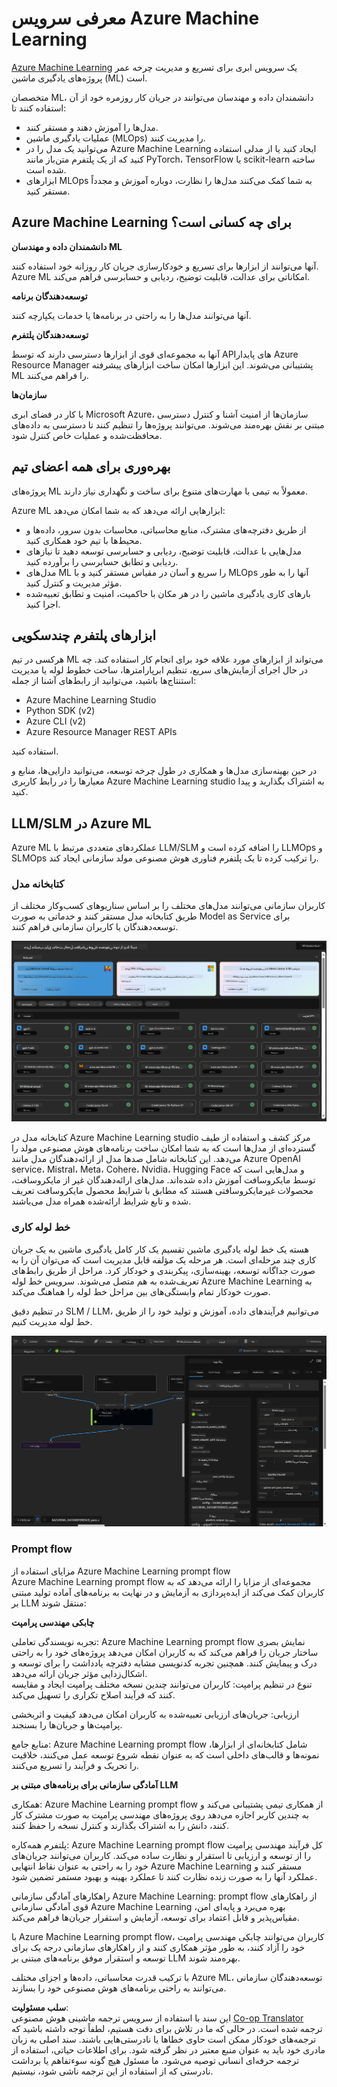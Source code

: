 <!--
CO_OP_TRANSLATOR_METADATA:
{
  "original_hash": "7fe541373802e33568e94e13226d463c",
  "translation_date": "2025-05-07T13:31:03+00:00",
  "source_file": "md/03.FineTuning/Introduce_AzureML.md",
  "language_code": "fa"
}
-->
# **معرفی سرویس Azure Machine Learning**

[Azure Machine Learning](https://ml.azure.com?WT.mc_id=aiml-138114-kinfeylo) یک سرویس ابری برای تسریع و مدیریت چرخه عمر پروژه‌های یادگیری ماشین (ML) است.

متخصصان ML، دانشمندان داده و مهندسان می‌توانند در جریان کار روزمره خود از آن استفاده کنند تا:

- مدل‌ها را آموزش دهند و مستقر کنند.
- عملیات یادگیری ماشین (MLOps) را مدیریت کنند.
- می‌توانید یک مدل را در Azure Machine Learning ایجاد کنید یا از مدلی استفاده کنید که از یک پلتفرم متن‌باز مانند PyTorch، TensorFlow یا scikit-learn ساخته شده است.
- ابزارهای MLOps به شما کمک می‌کنند مدل‌ها را نظارت، دوباره آموزش و مجدداً مستقر کنید.

## Azure Machine Learning برای چه کسانی است؟

**دانشمندان داده و مهندسان ML**

آنها می‌توانند از ابزارها برای تسریع و خودکارسازی جریان کار روزانه خود استفاده کنند.
Azure ML امکاناتی برای عدالت، قابلیت توضیح، ردیابی و حسابرسی فراهم می‌کند.

**توسعه‌دهندگان برنامه**

آنها می‌توانند مدل‌ها را به راحتی در برنامه‌ها یا خدمات یکپارچه کنند.

**توسعه‌دهندگان پلتفرم**

آنها به مجموعه‌ای قوی از ابزارها دسترسی دارند که توسط APIهای پایدار Azure Resource Manager پشتیبانی می‌شوند.
این ابزارها امکان ساخت ابزارهای پیشرفته ML را فراهم می‌کنند.

**سازمان‌ها**

با کار در فضای ابری Microsoft Azure، سازمان‌ها از امنیت آشنا و کنترل دسترسی مبتنی بر نقش بهره‌مند می‌شوند.
می‌توانند پروژه‌ها را تنظیم کنند تا دسترسی به داده‌های محافظت‌شده و عملیات خاص کنترل شود.

## بهره‌وری برای همه اعضای تیم

پروژه‌های ML معمولاً به تیمی با مهارت‌های متنوع برای ساخت و نگهداری نیاز دارند.

Azure ML ابزارهایی ارائه می‌دهد که به شما امکان می‌دهد:
- از طریق دفترچه‌های مشترک، منابع محاسباتی، محاسبات بدون سرور، داده‌ها و محیط‌ها با تیم خود همکاری کنید.
- مدل‌هایی با عدالت، قابلیت توضیح، ردیابی و حسابرسی توسعه دهید تا نیازهای ردیابی و تطابق حسابرسی را برآورده کنید.
- مدل‌های ML را سریع و آسان در مقیاس مستقر کنید و با MLOps آنها را به طور مؤثر مدیریت و کنترل کنید.
- بارهای کاری یادگیری ماشین را در هر مکان با حاکمیت، امنیت و تطابق تعبیه‌شده اجرا کنید.

## ابزارهای پلتفرم چندسکویی

هرکسی در تیم ML می‌تواند از ابزارهای مورد علاقه خود برای انجام کار استفاده کند.
چه در حال اجرای آزمایش‌های سریع، تنظیم ابرپارامترها، ساخت خطوط لوله یا مدیریت استنتاج‌ها باشید، می‌توانید از رابط‌های آشنا از جمله:
- Azure Machine Learning Studio
- Python SDK (v2)
- Azure CLI (v2)
- Azure Resource Manager REST APIs

استفاده کنید.

در حین بهینه‌سازی مدل‌ها و همکاری در طول چرخه توسعه، می‌توانید دارایی‌ها، منابع و معیارها را در رابط کاربری Azure Machine Learning studio به اشتراک بگذارید و پیدا کنید.

## **LLM/SLM در Azure ML**

Azure ML عملکردهای متعددی مرتبط با LLM/SLM را اضافه کرده است و LLMOps و SLMOps را ترکیب کرده تا یک پلتفرم فناوری هوش مصنوعی مولد سازمانی ایجاد کند.

### **کتابخانه مدل**

کاربران سازمانی می‌توانند مدل‌های مختلف را بر اساس سناریوهای کسب‌وکار مختلف از طریق کتابخانه مدل مستقر کنند و خدماتی به صورت Model as Service برای توسعه‌دهندگان یا کاربران سازمانی فراهم کنند.

![models](../../../../translated_images/models.e6c7ff50a51806fd0bfd398477e3db3d5c3dc545cd7308344e448e0b8d8295a1.fa.png)

کتابخانه مدل در Azure Machine Learning studio مرکز کشف و استفاده از طیف گسترده‌ای از مدل‌ها است که به شما امکان ساخت برنامه‌های هوش مصنوعی مولد را می‌دهد. این کتابخانه شامل صدها مدل از ارائه‌دهندگان مدل مانند Azure OpenAI service، Mistral، Meta، Cohere، Nvidia، Hugging Face و مدل‌هایی است که توسط مایکروسافت آموزش داده شده‌اند. مدل‌های ارائه‌دهندگان غیر از مایکروسافت، محصولات غیرمایکروسافتی هستند که مطابق با شرایط محصول مایکروسافت تعریف شده و تابع شرایط ارائه‌شده همراه مدل می‌باشند.

### **خط لوله کاری**

هسته یک خط لوله یادگیری ماشین تقسیم یک کار کامل یادگیری ماشین به یک جریان کاری چند مرحله‌ای است. هر مرحله یک مؤلفه قابل مدیریت است که می‌توان آن را به صورت جداگانه توسعه، بهینه‌سازی، پیکربندی و خودکار کرد. مراحل از طریق رابط‌های تعریف‌شده به هم متصل می‌شوند. سرویس خط لوله Azure Machine Learning به صورت خودکار تمام وابستگی‌های بین مراحل خط لوله را هماهنگ می‌کند.

در تنظیم دقیق SLM / LLM، می‌توانیم فرآیندهای داده، آموزش و تولید خود را از طریق خط لوله مدیریت کنیم.

![finetuning](../../../../translated_images/finetuning.6559da198851fa523d94d6f0b9f271fa6e1bbac13db0024ebda43cb5348a4633.fa.png)

### **Prompt flow**

مزایای استفاده از Azure Machine Learning prompt flow  
Azure Machine Learning prompt flow مجموعه‌ای از مزایا را ارائه می‌دهد که به کاربران کمک می‌کند از ایده‌پردازی به آزمایش و در نهایت به برنامه‌های آماده تولید مبتنی بر LLM منتقل شوند:

**چابکی مهندسی پرامپت**

تجربه نویسندگی تعاملی: Azure Machine Learning prompt flow نمایش بصری ساختار جریان را فراهم می‌کند که به کاربران امکان می‌دهد پروژه‌های خود را به راحتی درک و پیمایش کنند. همچنین تجربه کدنویسی مشابه دفترچه یادداشت را برای توسعه و اشکال‌زدایی مؤثر جریان ارائه می‌دهد.  
تنوع در تنظیم پرامپت: کاربران می‌توانند چندین نسخه مختلف پرامپت ایجاد و مقایسه کنند که فرآیند اصلاح تکراری را تسهیل می‌کند.

ارزیابی: جریان‌های ارزیابی تعبیه‌شده به کاربران امکان می‌دهد کیفیت و اثربخشی پرامپت‌ها و جریان‌ها را بسنجند.

منابع جامع: Azure Machine Learning prompt flow شامل کتابخانه‌ای از ابزارها، نمونه‌ها و قالب‌های داخلی است که به عنوان نقطه شروع توسعه عمل می‌کنند، خلاقیت را تحریک و فرآیند را تسریع می‌کنند.

**آمادگی سازمانی برای برنامه‌های مبتنی بر LLM**

همکاری: Azure Machine Learning prompt flow از همکاری تیمی پشتیبانی می‌کند و به چندین کاربر اجازه می‌دهد روی پروژه‌های مهندسی پرامپت به صورت مشترک کار کنند، دانش را به اشتراک بگذارند و کنترل نسخه را حفظ کنند.

پلتفرم همه‌کاره: Azure Machine Learning prompt flow کل فرآیند مهندسی پرامپت را از توسعه و ارزیابی تا استقرار و نظارت ساده می‌کند. کاربران می‌توانند جریان‌های خود را به راحتی به عنوان نقاط انتهایی Azure Machine Learning مستقر کنند و عملکرد آنها را به صورت زنده نظارت کنند تا عملکرد بهینه و بهبود مستمر تضمین شود.

راهکارهای آمادگی سازمانی Azure Machine Learning: prompt flow از راهکارهای قوی آمادگی سازمانی Azure Machine Learning بهره می‌برد و پایه‌ای امن، مقیاس‌پذیر و قابل اعتماد برای توسعه، آزمایش و استقرار جریان‌ها فراهم می‌کند.

با Azure Machine Learning prompt flow، کاربران می‌توانند چابکی مهندسی پرامپت خود را آزاد کنند، به طور مؤثر همکاری کنند و از راهکارهای سازمانی درجه یک برای توسعه و استقرار موفق برنامه‌های مبتنی بر LLM بهره‌مند شوند.

با ترکیب قدرت محاسباتی، داده‌ها و اجزای مختلف Azure ML، توسعه‌دهندگان سازمانی می‌توانند به راحتی برنامه‌های هوش مصنوعی خود را بسازند.

**سلب مسئولیت**:  
این سند با استفاده از سرویس ترجمه ماشینی هوش مصنوعی [Co-op Translator](https://github.com/Azure/co-op-translator) ترجمه شده است. در حالی که ما در تلاش برای دقت هستیم، لطفاً توجه داشته باشید که ترجمه‌های خودکار ممکن است حاوی خطاها یا نادرستی‌هایی باشند. سند اصلی به زبان مادری خود باید به عنوان منبع معتبر در نظر گرفته شود. برای اطلاعات حیاتی، استفاده از ترجمه حرفه‌ای انسانی توصیه می‌شود. ما مسئول هیچ گونه سوءتفاهم یا برداشت نادرستی که از استفاده از این ترجمه ناشی شود، نیستیم.
